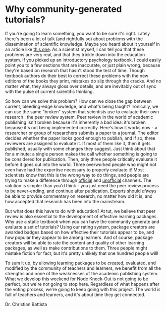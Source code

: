 Why community-generated tutorials?
==================================

If you're going to learn something, you want to be sure it's right.  Lately there's been a lot of talk (and rightfully so) about problems with the dissemination of scientific knowledge.  Maybe you heard about it yourself in an article like [this one](http://www.economist.com/news/briefing/21588057-scientists-think-science-self-correcting-alarming-degree-it-not-trouble).  As a scientist myself, I can tell you that these problems are very real, and that they trickle down into the education system.  If you picked up an introductory psychology textbook, I could easily point you to a few sections that are inaccurate, or just plain wrong, because they're based on research that hasn't stood the test of time.  Though textbook authors do their best to correct these problems with the new editions of the books they print, mistakes do slip through the cracks.  And no matter what, they always gloss over details, and are inevitably out of sync with the pulse of current scientific thinking.

So how can we solve this problem?  How can we close the gap between current, bleeding-edge knowledge, and what's being taught?  Ironically, we can use the same "broken" system that scientists use to evaluate their own research : the peer review system.  Peer review in the world of academic publishing isn't broken because it's inherently a bad idea:  it's broken because it's not being implemented correctly.  Here's how it works now - a researcher or group of researchers submits a paper to a journal.  The editor decides whether the paper looks good enough to publish, and if so, three reviewers are assigned to evaluate it.  If most of them like it, then it gets published, usually with some changes they suggest.   Just think about that for a minute: a single person makes the call whether something is going to be considered for publication.  Then, only three people critically evaluate it before it goes out into the world.  Three overworked people who might not even have had the expertise necessary to properly evaluate it!  Most scientists know that this is the wrong way to do things, and people are trying to make a difference through [official](http://www.ncbi.nlm.nih.gov/pubmedcommons/) and [unofficial](http://hadibeenareviewer.wordpress.com/) channels.  The solution is simpler than you'd think - you just need the peer review process to be never-ending, and continue after publication.  Experts should _always_ be able to provide commentary on research, no matter how old it is, and how accepted that research has been into the mainstream.

But what does this have to do with education?  At tut, we believe that peer review is also essential to the development of effective learning packages.  Why use a static textbook when you can have the community generate and evaluate a set of tutorials?  Using our rating system, package creators are awarded badges based on how effective their tutorials appear to be, and how popular they appear to be among learners.  And of course, package creators will be able to rate the content and quality of other learning packages, as well as make contributions to them.  Three people might mistake fiction for fact, but it's pretty unlikely that one hundred people will! 

To sum it up, by allowing learning packages to be created, evaluated, and modified by the community of teachers and learners, we benefit from all the strengths and none of the weaknesses of the academic publishing system.  What we develop this weekend for Node Knock-Out is not going to be perfect, but we're not going to stop here.  Regardless of what happens after the voting process, we're going to keep going with this project.  The world is full of teachers and learners, and it's about time they get connected.

Dr. Christian Battista
